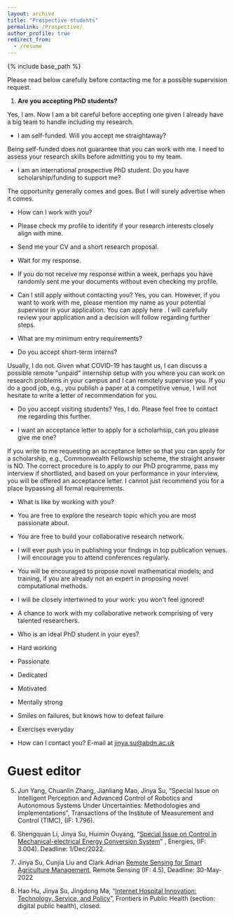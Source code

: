 ```yaml
---
layout: archive
title: "Prospective students"
permalink: /Prospective/
author_profile: true
redirect_from:
  - /resume
---
```


{% include base_path %}

Please read below carefully before contacting me for a possible supervision request. 


1.  **Are you accepting PhD students?**

Yes, I am. Now I am a bit careful before accepting one given I already have a big team to handle including my research.

* I am self-funded. Will you accept me straightaway?

Being self-funded does not guarantee that you can work with me. I need to assess your research skills before admitting you to my team. 

* I am an international prospective PhD student. Do you have scholarship/funding to support me?

The opportunity generally comes and goes. But I will surely advertise when it comes. 


* How can I work with you?

 * Please check my profile to identify if your research interests closely align with mine.
 * Send me your CV and a short research proposal.
 * Wait for my response.
 * If you do not receive my response within a week, perhaps you have randomly sent me your documents without even checking my profile.

* Can I still apply without contacting you?
Yes, you can. However, if you want to work with me, please mention my name as your potential supervisor in your application. You can apply here . I will carefully review your application and a decision will follow regarding further steps.

* What are my minimum entry requirements?

* Do you accept short-term interns?

Usually, I do not. Given what COVID-19 has taught us, I can discuss a possible remote "unpaid" internship setup with you where you can work on research problems in your campus and I can remotely supervise you. If you do a good job, e.g., you publish a paper at a competitive venue, I will not hesitate to write a letter of recommendation for you.

* Do you accept visiting students?
Yes, I do. Please feel free to contact me regarding this further.

* I want an acceptance letter to apply for a scholarhsip, can you please give me one?

If you write to me requesting an acceptance letter so that you can apply for a scholarship, e.g., Commonwealth Fellowship scheme, the straight answer is NO. The correct procedure is to apply to our PhD programme, pass my interview if shortlisted, and based on your performance in your interview, you will be offered an acceptance letter. I cannot just recommend you for a place bypassing all formal requirements.

* What is like by working with you?

 * You are free to explore the research topic which you are most passionate about.
 * You are free to build your collaborative research network.
 * I will ever push you in publishing your findings in top publication venues. I will encourage you to attend conferences regularly.
 * You will be encouraged to propose novel mathematical models; and training, if you are already not an expert in proposing novel computational methods.
 * I will be closely intertwined to your work: you won't feel ignored!
 * A chance to work with my collaborative network comprising of very talented researchers.


* Who is an ideal PhD student in your eyes?
 * Hard working
 * Passionate
 * Dedicated
 * Motivated
 * Mentally strong
 * Smiles on failures, but knows how to defeat failure
 * Exercises everyday


* How can I contact you?
E-mail at jinya.su@abdn.ac.uk 




Guest editor
======

5.	Jun Yang, Chuanlin Zhang, Jianliang Mao, Jinya Su, “Special Issue on Intelligent Perception and Advanced Control of Robotics and Autonomous Systems Under Uncertainties: Methodologies and Implementations”, Transactions of the Institute of Measurement and Control (TIMC), (IF: 1.796).

4. Shengquan Li, Jinya Su, Huimin Ouyang, “[Special Issue on Control in Mechanical-electrical Energy Conversion System](https://www.mdpi.com/journal/energies/special_issues/Mechanical_electrical_Energy_Conversion_System)” , Energies, (IF: 3.004). Deadline: 1/Dec/2022. 

3.	Jinya Su, Cunjia Liu and Clark Adrian [Remote Sensing for Smart Agriculture Management](https://www.mdpi.com/journal/remotesensing/special_issues/smart_agri_management), Remote Sensing (IF: 4.5), Deadline: 30-May-2022

2.	Hao Hu, Jinya Su, Jingdong Ma, “[Internet Hospital Innovation: Technology, Service, and Policy](https://www.frontiersin.org/research-topics/14612/smart-hospital-innovation-technology-service-and-policy)”, Frontiers in Public Health (section: digital public health), closed.


